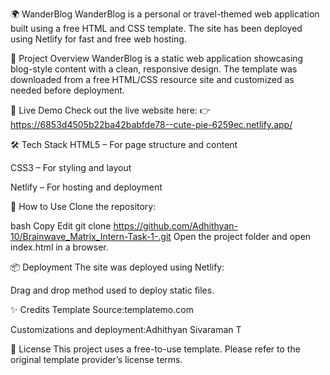 🌍 WanderBlog
WanderBlog is a personal or travel-themed web application built using a free HTML and CSS template. The site has been deployed using Netlify for fast and free web hosting.

📌 Project Overview
WanderBlog is a static web application showcasing blog-style content with a clean, responsive design. The template was downloaded from a free HTML/CSS resource site and customized as needed before deployment.

🚀 Live Demo
Check out the live website here:
👉 https://6853d4505b22ba42babfde78--cute-pie-6259ec.netlify.app/

🛠️ Tech Stack
HTML5 – For page structure and content

CSS3 – For styling and layout

Netlify – For hosting and deployment

📁 How to Use
Clone the repository:

bash
Copy
Edit
git clone https://github.com/Adhithyan-10/Brainwave_Matrix_Intern-Task-1-.git
Open the project folder and open index.html in a browser.

📦 Deployment
The site was deployed using Netlify:

Drag and drop method used to deploy static files.



✨ Credits
Template Source:templatemo.com

Customizations and deployment:Adhithyan Sivaraman T

📄 License
This project uses a free-to-use template. Please refer to the original template provider’s license terms.

